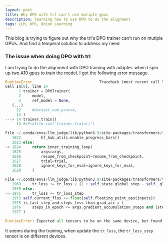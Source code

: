 ```yaml
---
layout: post
title: Why DPO with trl can't use mutiple gpus
description: learning how to use DPO to do the alignment
tags: LLM, DPO, Onion Learning
---
```


This blog is trying to figure out why the trl's DPO trainer can't run on mutiple GPUs. And find a temperal solution to address my need

### The issue when doing DPO with trl

I am trying to do the alignment with DPO training with adapter. when I spin up two A10 gpus to train the model. I got the following error message. 

```python
RuntimeError                              Traceback (most recent call last)
Cell In[8], line 14
      1 trainer = DPOTrainer(
      2     model,
      3     ref_model = None,
   (...)
     12     #dataset_num_proc=4,
     13 )
---> 14 trainer.train()
     15 #cProfile.run('trainer.train()')

File ~/.conda/envs/llm_judge/lib/python3.9/site-packages/transformers/trainer.py:1624, in Trainer.train(self, resume_from_checkpoint, trial, ignore_keys_for_eval, **kwargs)
   1622         hf_hub_utils.enable_progress_bars()
   1623 else:
-> 1624     return inner_training_loop(
   1625         args=args,
   1626         resume_from_checkpoint=resume_from_checkpoint,
   1627         trial=trial,
   1628         ignore_keys_for_eval=ignore_keys_for_eval,
   1629     )

File ~/.conda/envs/llm_judge/lib/python3.9/site-packages/transformers/trainer.py:1971, in Trainer._inner_training_loop(self, batch_size, args, resume_from_checkpoint, trial, ignore_keys_for_eval)
   1969     tr_loss += tr_loss / (1 + self.state.global_step - self._globalstep_last_logged)
   1970 else:
-> 1971     tr_loss += tr_loss_step
   1973 self.current_flos += float(self.floating_point_ops(inputs))
   1975 is_last_step_and_steps_less_than_grad_acc = (
   1976     steps_in_epoch <= args.gradient_accumulation_steps and (step + 1) == steps_in_epoch
   1977 )

RuntimeError: Expected all tensors to be on the same device, but found at least two devices, cuda:0 and cuda:1!
```

It seems during the training, when update the `tr_loss`, the `tr_loss_step` tensor is on different devices.

